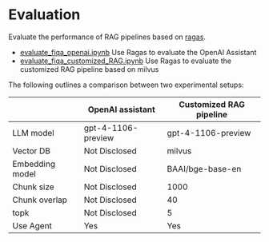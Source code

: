# Evaluation 

Evaluate the performance of RAG pipelines based on [ragas](https://github.com/explodinggradients/ragas).


- [evaluate_fiqa_openai.ipynb](evaluate_fiqa_openai.ipynb) Use Ragas to evaluate the OpenAI Assistant
- [evaluate_fiqa_customized_RAG.ipynb](evaluate_fiqa_customized_RAG.ipynb) Use Ragas to evaluate the customized RAG pipeline based on milvus

The following outlines a comparison between two experimental setups:

|  | OpenAI assistant | Customized RAG pipeline |
| --- | --- | --- |
| LLM model | gpt-4-1106-preview | gpt-4-1106-preview |
| Vector DB | Not Disclosed | milvus |
| Embedding model | Not Disclosed | BAAI/bge-base-en |
| Chunk size | Not Disclosed | 1000 |
| Chunk overlap | Not Disclosed | 40 |
| topk | Not Disclosed | 5 |
| Use Agent | Yes | Yes |
